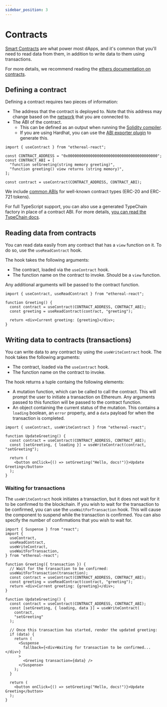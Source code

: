 ```yaml
---
sidebar_position: 3
---
```


# Contracts

[Smart Contracts](https://ethereum.org/en/developers/docs/smart-contracts/) are what power most dApps, and it's common that you'll need to read data from them, in addition to write data to them using transactions.

For more details, we recommend reading the [ethers documentation on contracts](https://docs.ethers.io/v5/getting-started/#getting-started--contracts).

## Defining a contract

Defining a contract requires two pieces of information:

- The address that the contract is deployed to. Note that this address may change based on the [network](https://ethereum.org/en/developers/docs/networks/) that you are connected to.
- The ABI of the contract.
  - This can be defined as an output when running the [Solidity compiler](https://docs.soliditylang.org/en/v0.5.1/index.html).
  - If you are using Hardhat, you can use the [ABI exporter plugin](https://hardhat.org/plugins/hardhat-abi-exporter.html) to generate this.

```tsx
import { useContract } from "ethereal-react";

const CONTRACT_ADDRESS = "0x0000000000000000000000000000000000000000";
const CONTRACT_ABI = [
  "function setGreeting(string memory greeting)",
  "function greeting() view returns (string memory)",
];

const contract = useContract(CONTRACT_ADDRESS, CONTRACT_ABI);
```

We include [common ABIs](../advanced/ABIs.md) for well-known contract types (ERC-20 and ERC-721 tokens).

For full TypeScript support, you can also use a generated TypeChain factory in place of a contract ABI. For more details, [you can read the TypeChain docs](../advanced/typechain.mdx).

## Reading data from contracts

You can read data easily from any contract that has a `view` function on it. To do so, use the `useReadContract` hook.

The hook takes the following arguments:

- The contract, loaded via the `useContract` hook.
- The function name on the contract to invoke. Should be a `view` function.

Any additional arguments will be passed to the contract function.

```tsx
import { useContract, useReadContract } from "ethereal-react";

function Greeting() {
  const contract = useContract(CONTRACT_ADDRESS, CONTRACT_ABI);
  const greeting = useReadContract(contract, "greeting");

  return <div>Current greeting: {greeting}</div>;
}
```

## Writing data to contracts (transactions)

You can write data to any contract by using the `useWriteContract` hook. The hook takes the following arguments:

- The contract, loaded via the `useContract` hook.
- The function name on the contract to invoke.

The hook returns a tuple containg the following elements:

- A mutation function, which can be called to call the contract. This will prompt the user to initiate a transaction on Ethereum. Any arguments passed to this function will be passed to the contract function.
- An object containing the current status of the mutation. This contains a `loading` boolean, an `error` property, and a `data` payload for when the transaction is completed.

```tsx
import { useContract, useWriteContract } from "ethereal-react";

function UpdateGreeting() {
  const contract = useContract(CONTRACT_ADDRESS, CONTRACT_ABI);
  const [setGreeting, { loading }] = useWriteContract(contract, "setGreeting");

  return (
    <button onClick={() => setGreeting("Hello, docs!")}>Update Greeting</button>
  );
}
```

### Waiting for transactions

The `useWriteContract` hook initiates a transaction, but it does not wait for it to be confirmed to the blockchain. If you wish to wait for the transaction to be confirmed, you can use the `useWaitForTransaction` hook. This will cause the component to suspend while the transaction is confirmed. You can also specify the number of confirmations that you wish to wait for.

```tsx
import { Suspense } from "react";
import {
  useContract,
  useReadContract,
  useWriteContract,
  useWaitForTransaction,
} from "ethereal-react";

function Greeting({ transaction }) {
  // Wait for the transaction to be confirmed:
  useWaitForTransaction(transaction);
  const contract = useContract(CONTRACT_ADDRESS, CONTRACT_ABI);
  const greeting = useReadContract(contract, "greeting");
  return <div>Current greeting: {greeting}</div>;
}

function UpdateGreeting() {
  const contract = useContract(CONTRACT_ADDRESS, CONTRACT_ABI);
  const [setGreeting, { loading, data }] = useWriteContract(
    contract,
    "setGreeting"
  );

  // Once this transaction has started, render the updated greeting:
  if (data) {
    return (
      <Suspense
        fallback={<div>Waiting for transaction to be confirmed...</div>}
      >
        <Greeting transaction={data} />
      </Suspense>
    );
  }

  return (
    <button onClick={() => setGreeting("Hello, docs!")}>Update Greeting</button>
  );
}
```
